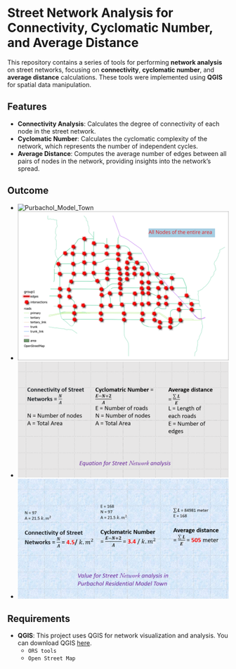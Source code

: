# Street Network Analysis for Connectivity, Cyclomatic Number, and Average Distance

This repository contains a series of tools for performing **network analysis** on street networks, focusing on **connectivity**, **cyclomatic number**, and **average distance** calculations. These tools were implemented using **QGIS** for spatial data manipulation.

## Features

- **Connectivity Analysis**: Calculates the degree of connectivity of each node in the street network.
- **Cyclomatic Number**: Calculates the cyclomatic complexity of the network, which represents the number of independent cycles.
- **Average Distance**: Computes the average number of edges between all pairs of nodes in the network, providing insights into the network’s spread.

## Outcome
- ![Purbachol_Model_Town](map1.png)
- ![Intersections](map2.png)
- ![formulas](img3.png)
- ![results](img4.png)

## Requirements

- **QGIS**: This project uses QGIS for network visualization and analysis. You can download QGIS [here](https://qgis.org).
  - `ORS tools`
  - `Open Street Map`
